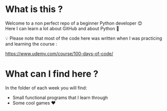 # What is this ?

Welcome to a non perfect repo of a beginner Python developer 😊<br>
Here I can learn a lot about GitHub and about Python 🐍

<aside>
💡 Please note that most of the code here was written when I was practicing and learning the course :

https://www.udemy.com/course/100-days-of-code/

</aside>

# What can I find here ?
In the folder of each week you will find: 
- Small functional programs that I learn through
- Some cool games ❤
